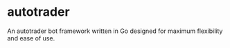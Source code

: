 # autotrader
 An autotrader bot framework written in Go designed for maximum flexibility and ease of use.
